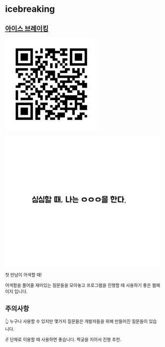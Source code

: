 # icebreaking

## [아이스 브레이킹](https://icebreaking.netlify.com)

![QRcode](./icebreaking_QR.png)

![icebreaking](preview.png)

첫 만남이 어색할 때!

어색함을 풀어줄 재미있는 질문들을 모아놓고 프로그램을 진행할 때 사용하기 좋은 웹페이지 입니다.

## 주의사항

👆 누구나 사용할 수 있지만 몇가지 질문들은 개발자들을 위해 만들어진 질문들이 있습니다.

✌️ 단체로 이용할 때 사용하면 좋습니다. 짝궁을 지어서 진행 추천.
